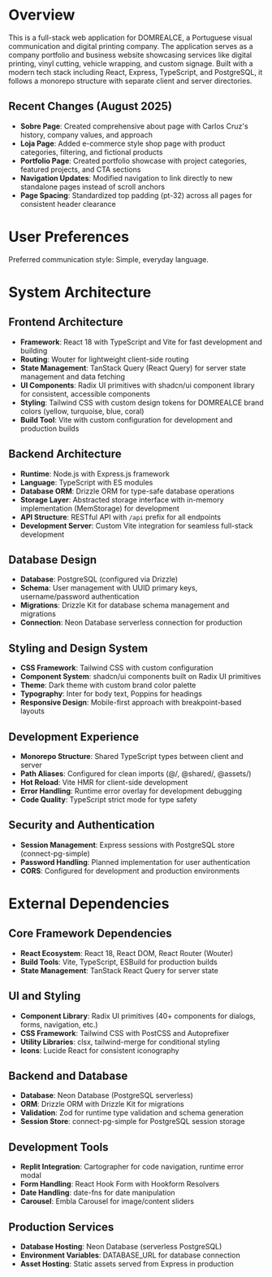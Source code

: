 # Overview

This is a full-stack web application for DOMREALCE, a Portuguese visual communication and digital printing company. The application serves as a company portfolio and business website showcasing services like digital printing, vinyl cutting, vehicle wrapping, and custom signage. Built with a modern tech stack including React, Express, TypeScript, and PostgreSQL, it follows a monorepo structure with separate client and server directories.

## Recent Changes (August 2025)
- **Sobre Page**: Created comprehensive about page with Carlos Cruz's history, company values, and approach
- **Loja Page**: Added e-commerce style shop page with product categories, filtering, and fictional products
- **Portfolio Page**: Created portfolio showcase with project categories, featured projects, and CTA sections
- **Navigation Updates**: Modified navigation to link directly to new standalone pages instead of scroll anchors
- **Page Spacing**: Standardized top padding (pt-32) across all pages for consistent header clearance

# User Preferences

Preferred communication style: Simple, everyday language.

# System Architecture

## Frontend Architecture
- **Framework**: React 18 with TypeScript and Vite for fast development and building
- **Routing**: Wouter for lightweight client-side routing
- **State Management**: TanStack Query (React Query) for server state management and data fetching
- **UI Components**: Radix UI primitives with shadcn/ui component library for consistent, accessible components
- **Styling**: Tailwind CSS with custom design tokens for DOMREALCE brand colors (yellow, turquoise, blue, coral)
- **Build Tool**: Vite with custom configuration for development and production builds

## Backend Architecture
- **Runtime**: Node.js with Express.js framework
- **Language**: TypeScript with ES modules
- **Database ORM**: Drizzle ORM for type-safe database operations
- **Storage Layer**: Abstracted storage interface with in-memory implementation (MemStorage) for development
- **API Structure**: RESTful API with `/api` prefix for all endpoints
- **Development Server**: Custom Vite integration for seamless full-stack development

## Database Design
- **Database**: PostgreSQL (configured via Drizzle)
- **Schema**: User management with UUID primary keys, username/password authentication
- **Migrations**: Drizzle Kit for database schema management and migrations
- **Connection**: Neon Database serverless connection for production

## Styling and Design System
- **CSS Framework**: Tailwind CSS with custom configuration
- **Component System**: shadcn/ui components built on Radix UI primitives
- **Theme**: Dark theme with custom brand color palette
- **Typography**: Inter for body text, Poppins for headings
- **Responsive Design**: Mobile-first approach with breakpoint-based layouts

## Development Experience
- **Monorepo Structure**: Shared TypeScript types between client and server
- **Path Aliases**: Configured for clean imports (@/, @shared/, @assets/)
- **Hot Reload**: Vite HMR for client-side development
- **Error Handling**: Runtime error overlay for development debugging
- **Code Quality**: TypeScript strict mode for type safety

## Security and Authentication
- **Session Management**: Express sessions with PostgreSQL store (connect-pg-simple)
- **Password Handling**: Planned implementation for user authentication
- **CORS**: Configured for development and production environments

# External Dependencies

## Core Framework Dependencies
- **React Ecosystem**: React 18, React DOM, React Router (Wouter)
- **Build Tools**: Vite, TypeScript, ESBuild for production builds
- **State Management**: TanStack React Query for server state

## UI and Styling
- **Component Library**: Radix UI primitives (40+ components for dialogs, forms, navigation, etc.)
- **CSS Framework**: Tailwind CSS with PostCSS and Autoprefixer
- **Utility Libraries**: clsx, tailwind-merge for conditional styling
- **Icons**: Lucide React for consistent iconography

## Backend and Database
- **Database**: Neon Database (PostgreSQL serverless)
- **ORM**: Drizzle ORM with Drizzle Kit for migrations
- **Validation**: Zod for runtime type validation and schema generation
- **Session Store**: connect-pg-simple for PostgreSQL session storage

## Development Tools
- **Replit Integration**: Cartographer for code navigation, runtime error modal
- **Form Handling**: React Hook Form with Hookform Resolvers
- **Date Handling**: date-fns for date manipulation
- **Carousel**: Embla Carousel for image/content sliders

## Production Services
- **Database Hosting**: Neon Database (serverless PostgreSQL)
- **Environment Variables**: DATABASE_URL for database connection
- **Asset Hosting**: Static assets served from Express in production
